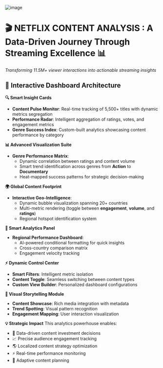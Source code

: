 
![image](https://github.com/user-attachments/assets/396b1d6b-c22a-4949-a9a1-32cfcc41cd9a)


# 🎬 NETFLIX CONTENT ANALYSIS : A Data-Driven Journey Through Streaming Excellence 📊

*Transforming 11.5M+ viewer interactions into actionable streaming insights*

## 🎯 Interactive Dashboard Architecture

**🔍 Smart Insight Cards**
* **Content Pulse Monitor**: Real-time tracking of 5,500+ titles with dynamic metrics segregation
* **Performance Radar**: Intelligent aggregation of ratings, votes, and engagement metrics
* **Genre Success Index**: Custom-built analytics showcasing content performance by category

**📊 Advanced Visualization Suite**
* **Genre Performance Matrix**:
   * Dynamic correlation between ratings and content volume
   * Smart trend identification across genres from **Action** to **Documentary**
   * Heat-mapped success patterns for strategic decision-making

**🌍 Global Content Footprint**
* **Interactive Geo-Intelligence**:
   * Dynamic bubble visualization spanning 20+ countries
   * Multi-metric rendering (toggle between **engagement**, **volume**, and **ratings**)
   * Regional hotspot identification system

**🎲 Smart Analytics Panel**
* **Regional Performance Dashboard**:
   * AI-powered conditional formatting for quick insights
   * Cross-country comparison matrix
   * Engagement velocity tracking

**⚡ Dynamic Control Center**
* **Smart Filters**: Intelligent metric isolation
* **Content Toggle**: Seamless switching between content types
* **Custom View Builder**: Personalized dashboard configurations

**🎨 Visual Storytelling Module**
* **Content Showcase**: Rich media integration with metadata
* **Trend Spotting**: Visual pattern recognition
* **Engagement Mapping**: User interaction visualization

**💡 Strategic Impact**
This analytics powerhouse enables:
* 🎯 Data-driven content investment decisions
* 📈 Precise audience engagement tracking
* 🌎 Localized content strategy optimization
* ⚡ Real-time performance monitoring
* 🔄 Adaptive content planning
